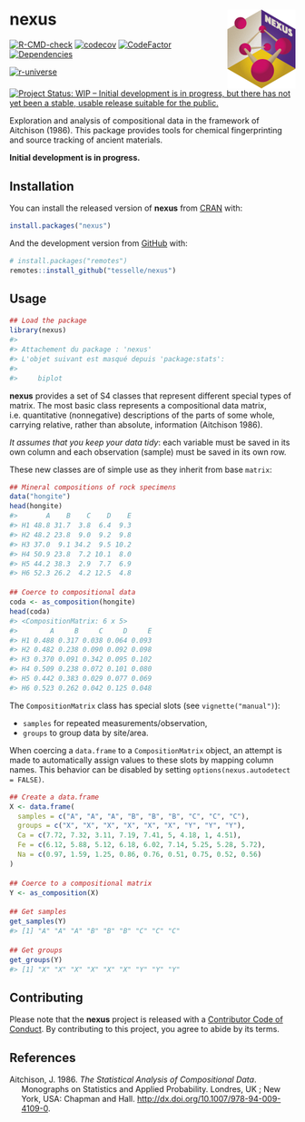 
<!-- README.md is generated from README.Rmd. Please edit that file -->

# nexus <img width=120px src="man/figures/logo.png" align="right" />

<!-- badges: start -->

[![R-CMD-check](https://github.com/tesselle/nexus/workflows/R-CMD-check/badge.svg)](https://github.com/tesselle/nexus/actions)
[![codecov](https://codecov.io/gh/tesselle/nexus/branch/main/graph/badge.svg)](https://app.codecov.io/gh/tesselle/nexus)
[![CodeFactor](https://www.codefactor.io/repository/github/tesselle/nexus/badge/main)](https://www.codefactor.io/repository/github/tesselle/nexus/overview/main)
[![Dependencies](https://tinyverse.netlify.com/badge/nexus)](https://cran.r-project.org/package=nexus)

<a href="https://tesselle.r-universe.dev" class="pkgdown-devel"><img
src="https://tesselle.r-universe.dev/badges/nexus"
alt="r-universe" /></a>

[![Project Status: WIP – Initial development is in progress, but there
has not yet been a stable, usable release suitable for the
public.](https://www.repostatus.org/badges/latest/wip.svg)](https://www.repostatus.org/#wip)
<!-- badges: end -->

Exploration and analysis of compositional data in the framework of
Aitchison (1986). This package provides tools for chemical
fingerprinting and source tracking of ancient materials.

**Initial development is in progress.**

## Installation

You can install the released version of **nexus** from
[CRAN](https://CRAN.R-project.org) with:

``` r
install.packages("nexus")
```

And the development version from [GitHub](https://github.com/) with:

``` r
# install.packages("remotes")
remotes::install_github("tesselle/nexus")
```

## Usage

``` r
## Load the package
library(nexus)
#> 
#> Attachement du package : 'nexus'
#> L'objet suivant est masqué depuis 'package:stats':
#> 
#>     biplot
```

**nexus** provides a set of S4 classes that represent different special
types of matrix. The most basic class represents a compositional data
matrix, i.e. quantitative (nonnegative) descriptions of the parts of
some whole, carrying relative, rather than absolute, information
(Aitchison 1986).

*It assumes that you keep your data tidy*: each variable must be saved
in its own column and each observation (sample) must be saved in its own
row.

These new classes are of simple use as they inherit from base `matrix`:

``` r
## Mineral compositions of rock specimens
data("hongite")
head(hongite)
#>       A    B    C    D    E
#> H1 48.8 31.7  3.8  6.4  9.3
#> H2 48.2 23.8  9.0  9.2  9.8
#> H3 37.0  9.1 34.2  9.5 10.2
#> H4 50.9 23.8  7.2 10.1  8.0
#> H5 44.2 38.3  2.9  7.7  6.9
#> H6 52.3 26.2  4.2 12.5  4.8

## Coerce to compositional data
coda <- as_composition(hongite)
head(coda)
#> <CompositionMatrix: 6 x 5>
#>        A     B     C     D     E
#> H1 0.488 0.317 0.038 0.064 0.093
#> H2 0.482 0.238 0.090 0.092 0.098
#> H3 0.370 0.091 0.342 0.095 0.102
#> H4 0.509 0.238 0.072 0.101 0.080
#> H5 0.442 0.383 0.029 0.077 0.069
#> H6 0.523 0.262 0.042 0.125 0.048
```

The `CompositionMatrix` class has special slots (see
`vignette("manual")`):

-   `samples` for repeated measurements/observation,
-   `groups` to group data by site/area.

When coercing a `data.frame` to a `CompositionMatrix` object, an attempt
is made to automatically assign values to these slots by mapping column
names. This behavior can be disabled by setting
`options(nexus.autodetect = FALSE)`.

``` r
## Create a data.frame
X <- data.frame(
  samples = c("A", "A", "A", "B", "B", "B", "C", "C", "C"),
  groups = c("X", "X", "X", "X", "X", "X", "Y", "Y", "Y"),
  Ca = c(7.72, 7.32, 3.11, 7.19, 7.41, 5, 4.18, 1, 4.51),
  Fe = c(6.12, 5.88, 5.12, 6.18, 6.02, 7.14, 5.25, 5.28, 5.72),
  Na = c(0.97, 1.59, 1.25, 0.86, 0.76, 0.51, 0.75, 0.52, 0.56)
)

## Coerce to a compositional matrix
Y <- as_composition(X)

## Get samples
get_samples(Y)
#> [1] "A" "A" "A" "B" "B" "B" "C" "C" "C"

## Get groups
get_groups(Y)
#> [1] "X" "X" "X" "X" "X" "X" "Y" "Y" "Y"
```

## Contributing

Please note that the **nexus** project is released with a [Contributor
Code of Conduct](https://www.tesselle.org/conduct.html). By contributing
to this project, you agree to abide by its terms.

## References

<div id="refs" class="references csl-bib-body hanging-indent">

<div id="ref-aitchison1986" class="csl-entry">

Aitchison, J. 1986. *The Statistical Analysis of Compositional Data*.
Monographs on Statistics and Applied Probability. Londres, UK ; New
York, USA: Chapman and Hall.
<http://dx.doi.org/10.1007/978-94-009-4109-0>.

</div>

</div>
